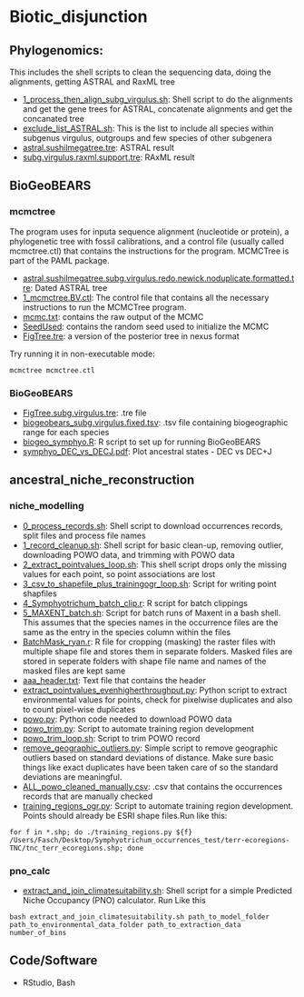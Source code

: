 # Biotic_disjunction

## Phylogenomics:
This includes the shell scripts to clean the sequencing data, doing the alignments, getting ASTRAL and RaxML tree
  - [1_process_then_align_subg_virgulus.sh](https://github.com/dahalsushil/biotic_disjunction/blob/main/Phylogenomics/1_process_then_align_subg_virgulus.sh): Shell script to do the alignments and get the gene trees for ASTRAL, concatenate alignments and get the concanated tree
  - [exclude_list_ASTRAL.sh](https://github.com/dahalsushil/biotic_disjunction/blob/main/Phylogenomics/exclude_list_ASTRAL.sh): This is the list to include all species within subgenus virgulus, outgroups and few species of other subgenera
  - [astral.sushilmegatree.tre](https://github.com/dahalsushil/biotic_disjunction/blob/main/Phylogenomics/Results/astral.sushilmegatree.tre): ASTRAL result
  - [subg.virgulus.raxml.support.tre](https://github.com/dahalsushil/biotic_disjunction/blob/main/Phylogenomics/Results/subg.virgulus.raxml.support.tre): RAxML result

## BioGeoBEARS
### mcmctree
The program uses for inputa sequence alignment (nucleotide or protein), a phylogenetic tree with fossil calibrations, and a control file (usually called mcmctree.ctl) that contains the instructions for the program. MCMCTree is part of the PAML package.
- [astral.sushilmegatree.subg.virgulus.redo.newick.noduplicate.formatted.tre](https://github.com/dahalsushil/biotic_disjunction/blob/main/BioGeoBEARS/mcmctree/astral.sushilmegatree.subg.virgulus.redo.newick.noduplicate.formatted.tre): Dated ASTRAL tree
- [1_mcmctree.BV.ctl](https://github.com/dahalsushil/biotic_disjunction/blob/main/BioGeoBEARS/mcmctree/1_mcmctree.BV.ctl): The control file that contains all the necessary instructions to run the MCMCTree program.
- [mcmc.txt](https://github.com/dahalsushil/biotic_disjunction/blob/main/BioGeoBEARS/mcmctree/mcmc.txt): contains the raw output of the MCMC
- [SeedUsed](https://github.com/dahalsushil/biotic_disjunction/blob/main/BioGeoBEARS/mcmctree/SeedUsed): contains the random seed used to initialize the MCMC
- [FigTree.tre](https://github.com/dahalsushil/biotic_disjunction/blob/main/BioGeoBEARS/mcmctree/FigTree.tre): a version of the posterior tree in nexus format

Try running it in non-executable mode:
```
mcmctree mcmctree.ctl
```
### BioGeoBEARS
- [FigTree.subg.virgulus.tre](https://github.com/dahalsushil/biotic_disjunction/blob/main/BioGeoBEARS/FigTree.subg.virgulus.tre): .tre file
- [biogeobears_subg.virgulus.fixed.tsv](https://github.com/dahalsushil/biotic_disjunction/blob/main/BioGeoBEARS/biogeobears_subg.virgulus.fixed.tsv): .tsv file containing biogeographic range for each species
- [biogeo_symphyo.R](https://github.com/dahalsushil/biotic_disjunction/blob/main/BioGeoBEARS/biogeo_symphyo.R): R script to set up for running BioGeoBEARS
- [symphyo_DEC_vs_DECJ.pdf](https://github.com/dahalsushil/biotic_disjunction/blob/main/BioGeoBEARS/symphyo_DEC_vs_DECJ.pdf): Plot ancestral states - DEC vs DEC+J

## ancestral_niche_reconstruction
### niche_modelling
- [0_process_records.sh](https://github.com/dahalsushil/biotic_disjunction/blob/main/ancestral_niche_reconstruction/niche_modeling/0_process_records.sh): Shell script to download occurrences records, split files and process file names
- [1_record_cleanup.sh](https://github.com/dahalsushil/biotic_disjunction/blob/main/ancestral_niche_reconstruction/niche_modeling/1_record_cleanup.sh): Shell script for basic clean-up, removing outlier, downloading POWO data, and trimming with POWO data
- [2_extract_pointvalues_loop.sh](https://github.com/dahalsushil/biotic_disjunction/blob/main/ancestral_niche_reconstruction/niche_modeling/2_extract_pointvalues_loop.sh): This shell script drops only the missing values for each point, so point associations are lost
- [3_csv_to_shapefile_plus_trainingogr_loop.sh](https://github.com/dahalsushil/biotic_disjunction/blob/main/ancestral_niche_reconstruction/niche_modeling/3_csv_to_shapefile_plus_trainingogr_loop.sh): Script for writing point shapfiles
- [4_Symphyotrichum_batch_clip.r](https://github.com/dahalsushil/biotic_disjunction/blob/main/ancestral_niche_reconstruction/niche_modeling/4_Symphyotrichum_batch_clip.r): R script for batch clippings
- [5_MAXENT_batch.sh](https://github.com/dahalsushil/biotic_disjunction/blob/main/ancestral_niche_reconstruction/niche_modeling/5_MAXENT_batch.sh): Script for batch runs of Maxent in a bash shell. This assumes that the species names in the occurrence files are the same as the entry in the species column within the files
- [BatchMask_ryan.r](https://github.com/dahalsushil/biotic_disjunction/blob/main/ancestral_niche_reconstruction/niche_modeling/BatchMask_ryan.r): R file for cropping (masking) the raster files with multiple shape file and stores them in separate folders. Masked files are stored in seperate folders with shape file name and names of the masked files are kept same
- [aaa_header.txt](https://github.com/dahalsushil/biotic_disjunction/blob/main/ancestral_niche_reconstruction/niche_modeling/aaa_header.txt): Text file that contains the header
- [extract_pointvalues_evenhigherthroughput.py](https://github.com/dahalsushil/biotic_disjunction/blob/main/ancestral_niche_reconstruction/niche_modeling/extract_pointvalues_evenhigherthroughput.py): Python script to extract environmental values for points, check for pixelwise duplicates and also to count pixel-wise duplicates
- [powo.py](https://github.com/dahalsushil/biotic_disjunction/blob/main/ancestral_niche_reconstruction/niche_modeling/powo.py): Python code needed to download POWO data
- [powo_trim.py](https://github.com/dahalsushil/biotic_disjunction/blob/main/ancestral_niche_reconstruction/niche_modeling/powo_trim.py): Script to automate training region development
- [powo_trim_loop.sh](https://github.com/dahalsushil/biotic_disjunction/blob/main/ancestral_niche_reconstruction/niche_modeling/powo_trim_loop.sh): Script to trim POWO record
- [remove_geographic_outliers.py](https://github.com/dahalsushil/biotic_disjunction/blob/main/ancestral_niche_reconstruction/niche_modeling/remove_geographic_outliers.py): Simple script to remove geographic outliers based on standard deviations of distance. Make sure basic things like exact duplicates have been taken care of so the standard deviations are meaningful.
- [ALL_powo_cleaned_manually.csv](https://github.com/dahalsushil/biotic_disjunction/blob/main/ancestral_niche_reconstruction/niche_modeling/ALL_powo_cleaned_manually.csv): .csv that contains the occurrences records that are manually checked
- [training_regions_ogr.py](https://github.com/dahalsushil/biotic_disjunction/blob/main/ancestral_niche_reconstruction/niche_modeling/training_regions_ogr.py): Script to automate training region development. Points should already be ESRI shape files.Run like this:
```
for f in *.shp; do ./training_regions.py ${f} /Users/Fasch/Desktop/Symphyotrichum_occurrences_test/terr-ecoregions-TNC/tnc_terr_ecoregions.shp; done
```

### pno_calc
- [extract_and_join_climatesuitability.sh](https://github.com/dahalsushil/biotic_disjunction/blob/main/ancestral_niche_reconstruction/pno_calc/extract_and_join_climatesuitability.sh): Shell script for a simple Predicted Niche Occupancy (PNO) calculator. Run Like this
```
bash extract_and_join_climatesuitability.sh path_to_model_folder path_to_environmental_data_folder path_to_extraction_data number_of_bins
```
## Code/Software
- RStudio, Bash

